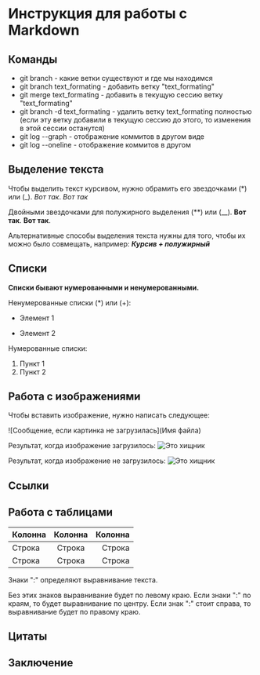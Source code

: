 # Инструкция для работы с Markdown

## Команды

* git branch - какие ветки существуют и где мы находимся
* git branch text_formating - добавить ветку "text_formating"
* git merge text_formating - добавить в текущую сессию ветку "text_formating"
* git branch -d text_formating - удалить ветку text_formating полностью (если эту ветку добавили в текущую сессию до этого, то изменения в этой сессии останутся)
* git log --graph - отображение коммитов в другом виде
* git log --oneline - отображение коммитов в другом

## Выделение текста

Чтобы выделить текст курсивом, нужно обрамить его звездочками (*) или (_). *Вот так*. _Вот так_

Двойными звездочками для полужирного выделения (**) или (__). **Вот так**. __Вот так__.

Альтернативные способы выделения текста нужны для того, чтобы их можно было совмещать, например: *__Курсив + полужирный__* 

## Списки

**Списки бывают нумерованными и ненумерованными.**

Ненумерованные списки (*) или (+):
* Элемент 1
+ Элемент 2

Нумерованные списки:
1. Пункт 1
2. Пункт 2

## Работа с изображениями

Чтобы вставить изображение, нужно написать следующее:

![Сообщение, если картинка не загрузилась](Имя файла)

Результат, когда изображение загрузилось:
![Это хищник](killer.jpeg)

Результат, когда изображение не загрузилось:
![Это хищник](kill.jpeg) 

## Ссылки

## Работа с таблицами

Колонна | Колонна     |  Колонна
------  | :------:    |  ------:
Строка  | Строка      |  Строка
Строка  | Строка      |  Строка

Знаки ":" определяют выравнивание текста.

Без этих знаков выравнивание будет по левому краю. Если знаки ":" по краям, то будет выравнивание по центру. Если знак ":" стоит справа, то выравнивание будет по правому краю.

## Цитаты

## Заключение